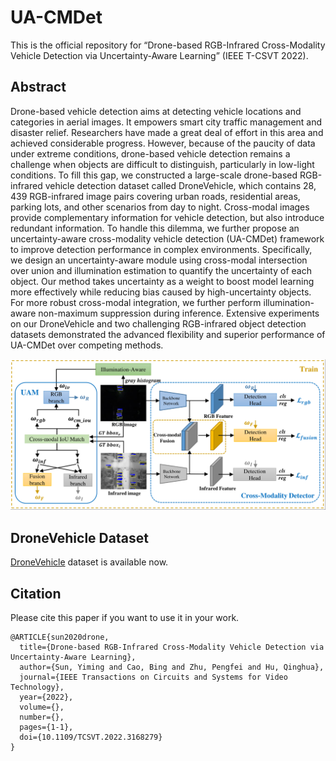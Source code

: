 # UA-CMDet

This is the official repository for “Drone-based RGB-Infrared Cross-Modality Vehicle Detection via Uncertainty-Aware Learning” (IEEE T-CSVT 2022).

## Abstract

Drone-based vehicle detection aims at detecting vehicle locations and categories in aerial images. It empowers smart city traffic management and disaster relief. Researchers have made a great deal of effort in this area and achieved considerable progress. However, because of the paucity of data under extreme conditions, drone-based vehicle detection remains a challenge when objects are difficult to distinguish, particularly in low-light conditions. To fill this gap, we constructed a large-scale drone-based RGB-infrared vehicle detection dataset called DroneVehicle, which contains 28, 439 RGB-infrared image pairs covering urban roads, residential areas, parking lots, and other scenarios from day to night. Cross-modal images provide complementary information for vehicle detection, but also introduce redundant information. To handle this dilemma, we further propose an uncertainty-aware cross-modality vehicle detection (UA-CMDet) framework to improve detection performance in complex environments. Specifically, we design an uncertainty-aware module using cross-modal intersection over union and illumination estimation to quantify the uncertainty of each object. Our method takes uncertainty as a weight to boost model learning more effectively while reducing bias caused by high-uncertainty objects. For more robust cross-modal integration, we further perform illumination-aware non-maximum suppression during inference. Extensive experiments on our DroneVehicle and two challenging RGB-infrared object detection datasets demonstrated the advanced flexibility and superior performance of UA-CMDet over competing methods.

![framework](./framework.png)

## DroneVehicle Dataset

[DroneVehicle](https://github.com/VisDrone/DroneVehicle) dataset is available now.  

## Citation

Please cite this paper if you want to use it in your work.

```
@ARTICLE{sun2020drone,
  title={Drone-based RGB-Infrared Cross-Modality Vehicle Detection via Uncertainty-Aware Learning}, 
  author={Sun, Yiming and Cao, Bing and Zhu, Pengfei and Hu, Qinghua},
  journal={IEEE Transactions on Circuits and Systems for Video Technology}, 
  year={2022},
  volume={},
  number={},
  pages={1-1},
  doi={10.1109/TCSVT.2022.3168279}
}
```
